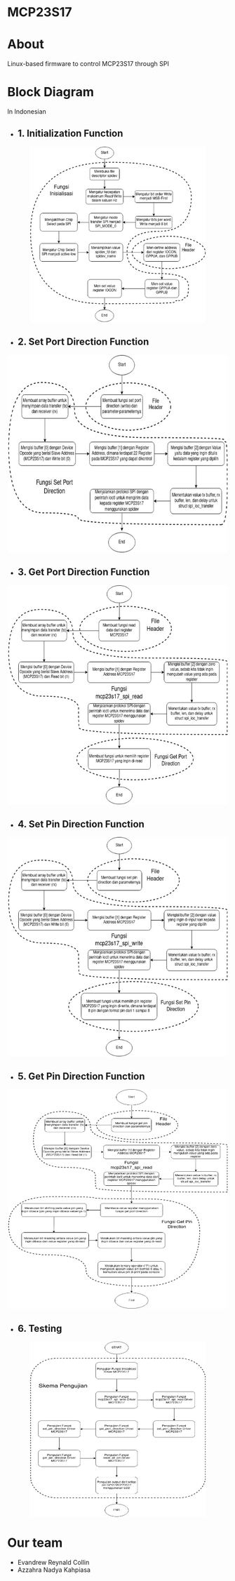 # MCP23S17

# About
Linux-based firmware to control MCP23S17 through SPI 

# Block Diagram 
In Indonesian
- ## 1. Initialization Function
<p align="center"> <img src="assets/initdiagram (1).jpg" width="400" height="400"></p>

- ## 2. Set Port Direction Function
<p align="center"> <img src="assets/setportdirection (1).jpg" width="500" height="450"></p>

- ## 3. Get Port Direction Function
<p align="center"> <img src="assets/getportdirection (1).jpg" width="500" height="500"></p>

- ## 4. Set Pin Direction Function
<p align="center"> <img src="assets/setpindirection (1).jpg" width="500" height="500"></p>

- ## 5. Get Pin Direction Function
<p align="center"> <img src="assets/getpindirection (1).jpg" width="500" height="500"></p>

- ## 6. Testing
<p align="center"> <img src="assets/testing (1).jpg" width="400" height="400"></p>

# Our team
- Evandrew Reynald Collin
- Azzahra Nadya Kahpiasa
